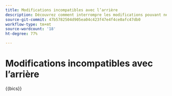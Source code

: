 ```yaml
---
title: Modifications incompatibles avec l’arrière
description: Découvrez comment interrompre les modifications pouvant nécessiter des mises à jour de votre code personnalisé ou de votre extension.
source-git-commit: 47b5782504d905ea04c423f47e4f4ce0afc47db0
workflow-type: tm+mt
source-wordcount: '18'
ht-degree: 77%

---
```



# Modifications incompatibles avec l’arrière

{{bics}}

